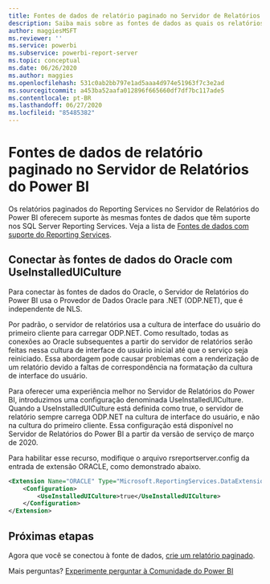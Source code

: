 ```yaml
---
title: Fontes de dados de relatório paginado no Servidor de Relatórios do Power BI
description: Saiba mais sobre as fontes de dados as quais os relatórios paginados (.rdl) podem se conectar no Servidor de Relatórios do Power BI.
author: maggiesMSFT
ms.reviewer: ''
ms.service: powerbi
ms.subservice: powerbi-report-server
ms.topic: conceptual
ms.date: 06/26/2020
ms.author: maggies
ms.openlocfilehash: 531c0ab2bb797e1ad5aaa4d974e51963f7c3e2ad
ms.sourcegitcommit: a453ba52aafa012896f665660df7df7bc117ade5
ms.contentlocale: pt-BR
ms.lasthandoff: 06/27/2020
ms.locfileid: "85485382"
---
```

# <a name="paginated-report-data-sources--in-power-bi-report-server"></a>Fontes de dados de relatório paginado no Servidor de Relatórios do Power BI
Os relatórios paginados do Reporting Services no Servidor de Relatórios do Power BI oferecem suporte às mesmas fontes de dados que têm suporte nos SQL Server Reporting Services. Veja a lista de [Fontes de dados com suporte do Reporting Services](https://docs.microsoft.com/sql/reporting-services/report-data/data-sources-supported-by-reporting-services-ssrs).

## <a name="connect-to-oracle-data-sources-with-useinstalleduiculture"></a>Conectar às fontes de dados do Oracle com UseInstalledUICulture

Para conectar às fontes de dados do Oracle, o Servidor de Relatórios do Power BI usa o Provedor de Dados Oracle para .NET (ODP.NET), que é independente de NLS.

Por padrão, o servidor de relatórios usa a cultura de interface do usuário do primeiro cliente para carregar ODP.NET.  Como resultado, todas as conexões ao Oracle subsequentes a partir do servidor de relatórios serão feitas nessa cultura de interface do usuário inicial até que o serviço seja reiniciado.  Essa abordagem pode causar problemas com a renderização de um relatório devido a faltas de correspondência na formatação da cultura de interface do usuário.

Para oferecer uma experiência melhor no Servidor de Relatórios do Power BI, introduzimos uma configuração denominada UseInstalledUICulture. Quando a UseInstalledUICulture está definida como true, o servidor de relatório sempre carrega ODP.NET na cultura de interface do usuário, e não na cultura do primeiro cliente.
Essa configuração está disponível no Servidor de Relatórios do Power BI a partir da versão de serviço de março de 2020.

Para habilitar esse recurso, modifique o arquivo rsreportserver.config da entrada de extensão ORACLE, como demonstrado abaixo.
```xml
<Extension Name="ORACLE" Type="Microsoft.ReportingServices.DataExtensions.OracleClientConnectionWrapper,Microsoft.ReportingServices.DataExtensions">
    <Configuration>
        <UseInstalledUICulture>true</UseInstalledUICulture>
    </Configuration>
</Extension>
```

## <a name="next-steps"></a>Próximas etapas
Agora que você se conectou à fonte de dados, [crie um relatório paginado](quickstart-create-paginated-report.md).  


Mais perguntas? [Experimente perguntar à Comunidade do Power BI](https://community.powerbi.com/)
